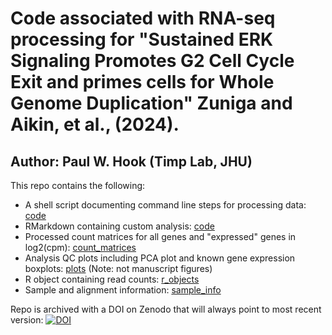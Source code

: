 # Code associated with RNA-seq processing for "Sustained ERK Signaling Promotes G2 Cell Cycle Exit and primes cells for Whole Genome Duplication" Zuniga and Aikin, et al., (2024).
## Author: Paul W. Hook (Timp Lab, JHU)

This repo contains the following:
- A shell script documenting command line steps for processing data: [code](code)
- RMarkdown containing custom analysis: [code](code)
- Processed count matrices for all genes and "expressed" genes in log2(cpm): [count_matrices](count_matrices)
- Analysis QC plots including PCA plot and known gene expression boxplots: [plots](plots) (Note: not manuscript figures)
- R object containing read counts: [r_objects](r_objects)
- Sample and alignment information: [sample_info](sample_info)

Repo is archived with a DOI on Zenodo that will always point to most recent version: [![DOI](https://zenodo.org/badge/773859416.svg)](https://zenodo.org/doi/10.5281/zenodo.10835497)
